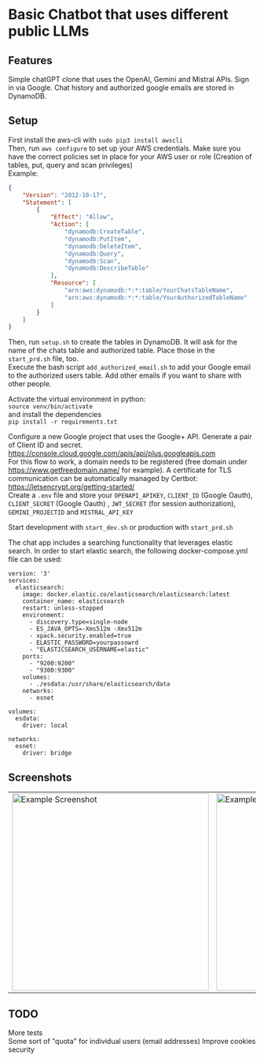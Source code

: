 # Basic Chatbot that uses different public LLMs

## Features
Simple chatGPT clone that uses the OpenAI, Gemini and Mistral APIs. Sign in via Google. Chat history and authorized google emails are stored in DynamoDB.

## Setup

First install the aws-cli with `sudo pip3 install awscli`  
Then, run `aws configure` to set up your AWS credentials. Make sure you have the correct policies set in place for your AWS user or role (Creation of tables, put, query and scan privileges)  
Example:  
```json
{
    "Version": "2012-10-17",
    "Statement": [
        {
            "Effect": "Allow",
            "Action": [
                "dynamodb:CreateTable",
                "dynamodb:PutItem",
                "dynamodb:DeleteItem",
                "dynamodb:Query",
                "dynamodb:Scan",
                "dynamodb:DescribeTable"
            ],
            "Resource": [
                "arn:aws:dynamodb:*:*:table/YourChatsTableName",
                "arn:aws:dynamodb:*:*:table/YourAuthorizedTableName"
            ]
        }
    ]
}
```

Then, run `setup.sh` to create the tables in DynamoDB. It will ask for the name of the chats table and authorized table. Place those in the `start_prd.sh` file, too.  
Execute the bash script `add_authorized_email.sh` to add your Google email to the authorized users table. Add other emails if you want to share with other people.

Activate the virtual environment in python:  
`source venv/bin/activate`  
and install the dependencies  
`pip install -r requirements.txt`

Configure a new Google project that uses the Google+ API. Generate a pair of Client ID and secret. https://console.cloud.google.com/apis/api/plus.googleapis.com  
For this flow to work, a domain needs to be registered (free domain under https://www.getfreedomain.name/ for example). A certificate for TLS communication can be automatically managed by Certbot: https://letsencrypt.org/getting-started/  
Create a `.env` file and store your `OPENAPI_APIKEY`, `CLIENT_ID` (Google Oauth), `CLIENT_SECRET` (Google Oauth) , `JWT_SECRET` (for session authorization), `GEMINI_PROJECTID` and `MISTRAL_API_KEY`

Start development with `start_dev.sh` or production with `start_prd.sh`

The chat app includes a searching functionality that leverages elastic search. In order to start elastic search, the following docker-compose.yml file can be used:

```
version: '3'
services:
  elasticsearch:
    image: docker.elastic.co/elasticsearch/elasticsearch:latest
    container_name: elasticsearch
    restart: unless-stopped
    environment:
      - discovery.type=single-node
      - ES_JAVA_OPTS=-Xms512m -Xmx512m
      - xpack.security.enabled=true
      - ELASTIC_PASSWORD=yourpassowrd
      - "ELASTICSEARCH_USERNAME=elastic"
    ports:
      - "9200:9200"
      - "9300:9300"
    volumes:
      - ./esdata:/usr/share/elasticsearch/data
    networks:
      - esnet

volumes:
  esdata:
    driver: local

networks:
  esnet:
    driver: bridge
```

## Screenshots
 <table>
  <tr>
    <td>
      <img src="https://sebampuerom.de/nc/apps/files_sharing/publicpreview/DH3DjdaZfbi6gYB?file=/&fileId=4579556&x=2560&y=1440&a=true&etag=b1c37c703c4c393dd110660d3aad2ca4" alt="Example Screenshot" width="400"/>
    </td>
    <td>
      <img src="https://sebampuerom.de/nc/apps/files_sharing/publicpreview/PrKBg9Bk68e39EW?file=/&fileId=4579550&x=2560&y=1440&a=true&etag=0dbcf0d7204ed215b169bc876c533834" alt="Example Screenshot" width="400"/>
    </td>
    <td>
      <img src="https://sebampuerom.de/nc/apps/files_sharing/publicpreview/JjFqP5ECFF2KY9N?file=/&fileId=4579546&x=2560&y=1440&a=true&etag=03b526cc4bcc704a67924031233d054c" alt="Example Screenshot" width="400"/>
    </td>
  </tr>
</table>

## TODO
More tests      
Some sort of "quota" for individual users (email addresses)
Improve cookies security
